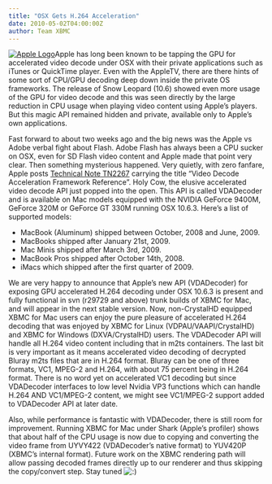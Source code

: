 ```yaml
---
title: "OSX Gets H.264 Acceleration"
date: 2010-05-02T04:00:00Z
author: Team XBMC
---
```


[![](/sites/default/files/uploads/Apple-Logo-101x101.webp "Apple Logo")](/davilla/2010/05/03/osx-gets-h-264-accelleration/apple-logo-2)Apple has long been known to be tapping the GPU for accelerated video decode under OSX with their private applications such as iTunes or QuickTime player. Even with the AppleTV, there are there hints of some sort of CPU/GPU decoding deep down inside the private OS frameworks. The release of Snow Leopard (10.6) showed even more usage of the GPU for video decode and this was seen directly by the large reduction in CPU usage when playing video content using Apple’s players. But this magic API remained hidden and private, available only to Apple’s own applications.

Fast forward to about two weeks ago and the big news was the Apple vs Adobe verbal fight about Flash. Adobe Flash has always been a CPU sucker on OSX, even for SD Flash video content and Apple made that point very clear. Then something mysterious happened. Very quietly, with zero fanfare, Apple posts [Technical Note TN2267](https://developer.apple.com/library/archive/) carrying the title “Video Decode Acceleration Framework Reference”. Holy Cow, the elusive accelerated video decode API just popped into the open. This API is called VDADecoder and is available on Mac models equipped with the NVIDIA GeForce 9400M, GeForce 320M or GeForce GT 330M running OSX 10.6.3. Here’s a list of supported models:

- MacBook (Aluminum) shipped between October, 2008 and June, 2009.
- MacBooks shipped after January 21st, 2009.
- Mac Minis shipped after March 3rd, 2009.
- MacBook Pros shipped after October 14th, 2008.
- iMacs which shipped after the first quarter of 2009.

We are very happy to announce that Apple’s new API (VDADecoder) for exposing GPU accelerated H.264 decoding under OSX 10.6.3 is present and fully functional in svn (r29729 and above) trunk builds of XBMC for Mac, and will appear in the next stable version. Now, non-CrystalHD equipped XBMC for Mac users can enjoy the pure pleasure of accelerated H.264 decoding that was enjoyed by XBMC for Linux (VDPAU/VAAPI/CrystalHD) and XBMC for Windows (DXVA/CrystalHD) users. The VDADecoder API will handle all H.264 video content including that in m2ts containers. The last bit is very important as it means accelerated video decoding of decrypted Bluray m2ts files that are in H.264 format. Bluray can be one of three formats, VC1, MPEG-2 and H.264, with about 75 percent being in H.264 format. There is no word yet on accelerated VC1 decoding but since VDADecoder interfaces to low level Nvidia VP3 functions which can handle H.264 AND VC1/MPEG-2 content, we might see VC1/MPEG-2 support added to VDADecoder API at later date.

Also, while performance is fantastic with VDADecoder, there is still room for improvement. Running XBMC for Mac under Shark (Apple’s profiler) shows that about half of the CPU usage is now due to copying and converting the video frame from UYVY422 (VDADecoder’s native format) to YUV420P (XBMC’s internal format). Future work on the XBMC rendering path will allow passing decoded frames directly up to our renderer and thus skipping the copy/convert step. Stay tuned ![:)](/sites/default/files/uploads/icon_smile.gif)
